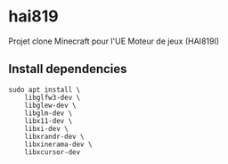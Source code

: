 # hai819
Projet clone Minecraft pour l'UE Moteur de jeux (HAI819I)

## Install dependencies
```
sudo apt install \
    libglfw3-dev \
    libglew-dev \
    libglm-dev \
    libx11-dev \
    libxi-dev \
    libxrandr-dev \
    libxinerama-dev \
    libxcursor-dev
```
